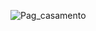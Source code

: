 ![Pag_casamento](https://user-images.githubusercontent.com/78672215/113188447-6ffeff00-9230-11eb-909f-3dd21f8cb9db.png)
